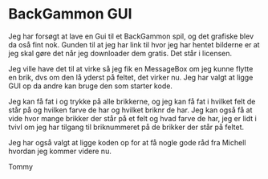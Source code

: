 <h1>BackGammon GUI</h1>

Jeg har forsøgt at lave en Gui til et BackGammon spil, og det grafiske blev da oså fint nok.
Gunden til at jeg har link til hvor jeg har hentet bilderne er at jeg skal gøre det når jeg downloader dem gratis. Det står i licensen.

Jeg ville have det til at virke så jeg fik en MessageBox om jeg kunne flytte en brik, dvs om den lå yderst på feltet, det virker nu.
Jeg har valgt at ligge GUI op da andre kan bruge den som starter kode.

Jeg kan få fat i og trykke på alle brikkerne, og jeg kan få fat i hvilket felt de står på og hvilken farve de har og hvilket briknr de har.
Jeg kan også få at vide hvor mange brikker der står på et felt og hvad farve de har, jeg er lidt i tvivl om jeg har tilgang til briknummeret på de brikker der står på feltet.

Jeg har også valgt at ligge koden op for at få nogle gode råd fra Michell hvordan jeg kommer videre nu.

Tommy
